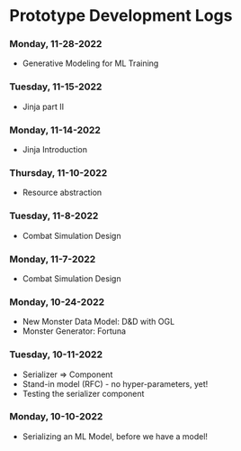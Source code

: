 # Prototype Development Logs

### Monday, 11-28-2022
- Generative Modeling for ML Training

### Tuesday, 11-15-2022
- Jinja part II

### Monday, 11-14-2022
- Jinja Introduction

### Thursday, 11-10-2022
- Resource abstraction

### Tuesday, 11-8-2022
- Combat Simulation Design

### Monday, 11-7-2022
- Combat Simulation Design

### Monday, 10-24-2022
- New Monster Data Model: D&D with OGL
- Monster Generator: Fortuna

### Tuesday, 10-11-2022
- Serializer => Component
- Stand-in model (RFC) - no hyper-parameters, yet!
- Testing the serializer component

### Monday, 10-10-2022
- Serializing an ML Model, before we have a model!
